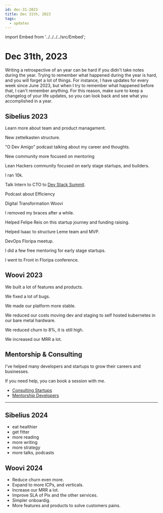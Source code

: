 ```yaml
---
id: dec-31-2023
title: Dec 31th, 2023
tags:
  - updates
---
```


import Embed from '../../../../src/Embed';

# Dec 31th, 2023

Writing a retrospective of an year can be hard if you didn't take notes during the year.
Trying to remember what happened during the year is hard, and you will forget a lot of things.
For instance, I have updates for every week since June 2023, but when I try to remember what happened before that, I can't remember anything.
For this reason, make sure to keep a changelog of your life updates, so you can look back and see what you accomplished in a year.

## Sibelius 2023

Learn more about team and product managament.

New zettelkasten structure.

"O Dev Amigo" podcast talking about my career and thoughts.

<Embed url="https://www.youtube.com/watch?v=fkA2tR2TBms" />

New community more focused on mentoring

Lean Hackers community focused on early stage startups, and builders.

I ran 10k.

Talk Intern to CTO to [Dev Stack Summit](https://www.devstacksummit.com/).

Podcast about Efficiency

<Embed url="https://www.youtube.com/watch?v=-ViLUFLtfZU" />

Digital Transformation Woovi

<Embed url="https://www.youtube.com/sQ9atnYRkrc" />

I removed my braces after a while.

Helped Felipe Reis on this startup journey and funding raising.

Helped Isaac to structure Leme team and MVP.

DevOps Floripa meetup.

I did a few free mentoring for early stage startups.

I went to Front in Floripa conference.

## Woovi 2023

We built a lot of features and products.

We fixed a lot of bugs.

We made our platform more stable.

We reduced our costs moving dev and staging to self hosted kubernetes in our bare metal hardware.

We reduced churn to 8%, it is still high.

We increased our MRR a lot.

## Mentorship & Consulting

I've helped many developers and startups to grow their careers and businesses.

If you need help, you can book a session with me.

- [Consulting Startups](../../../paid-consulting-startups.mdx)
- [Mentorship Developers](../../../paid-mentorship-developers.mdx)

---

## Sibelius 2024

- eat healthier
- get fitter
- more reading
- more writing
- more strategy
- more talks, podcasts

## Woovi 2024

- Reduce churn even more.
- Expand to more ICPs, and verticals.
- Increase our MRR a lot.
- Improve SLA of Pix and the other services.
- Simpler onboardig.
- More features and products to solve customers pains.
